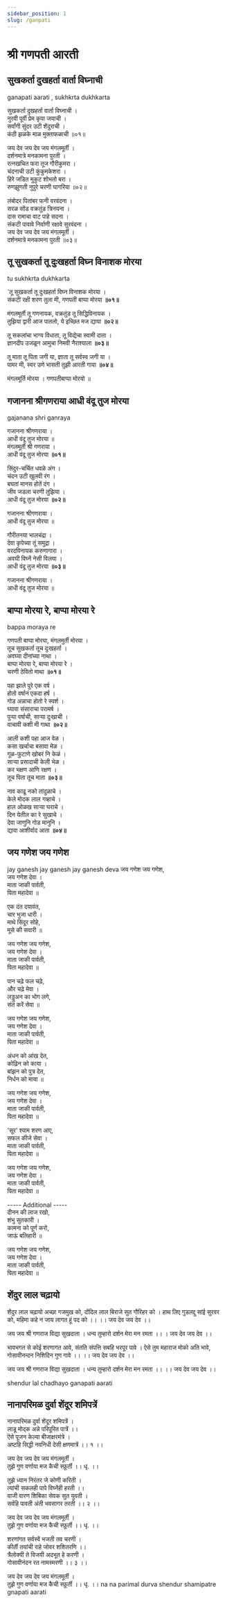 ```yaml
---
sidebar_position: 1
slug: /ganpati
---
```



# श्री गणपती आरती

## सुखकर्ता दुखहर्ता वार्ता विघ्नाची


<span class='index-text'> ganapati aarati , sukhkrta dukhkarta</span>

सुखकर्ता दुखहर्ता वार्ता विघ्नाची । <br />
नुरवी पूर्वी प्रेम कृपा जयाची ।<br />
सर्वांगी सुंदर उटी शेंदुराची ।<br />
कंठी झळके माळ मुक्ताफळाची ॥०१॥<br />


जय देव जय देव जय मंगलमूर्ती ।<br />
दर्शनमात्रे मनकामना पुरती ।<br />
रत्नखचित फरा तूज गौरीकुमरा ।<br />
चंदनाची उटी कुंकुमकेशरा ।<br />
हिरे जडित मुकुट शोभतो बरा ।<br />
रुणझुणती नुपुरे चरणी घागरिया ॥०२॥<br />


लंबोदर पितांबर फनी वरवंदना ।<br />
सरळ सोंड वक्रतुंड त्रिनयना ।<br />
दास रामाचा वाट पाहे सदना ।<br />
संकटी पावावे निर्वाणी रक्षावे सुरवंदना ।<br />
जय देव जय देव जय मंगलमूर्ती ।<br />
दर्शनमात्रे मनकामना पुरती ॥०३॥<br />

## तू सुखकर्ता तू दुःखहर्ता विघ्‍न विनाशक मोरया

<span class='index-text'> tu sukhkrta dukhkarta</span>

`तू सुखकर्ता तू दुःखहर्ता विघ्‍न विनाशक मोरया ।<br />
संकटी रक्षी शरण तुला मी, गणपती बाप्पा मोरया **॥०१॥**

मंगलमूर्ती तू गणनायक, वक्रतुंड तू सिद्धिविनायक ।<br />
तुझिया द्वारी आज पातलो, ये इच्छित मज द्याया **॥०२॥**

तू सकलांचा भाग्य विधाता, तू विद्येचा स्वामी दाता ।<br />
ज्ञानदीप उजळून आमुचा निमवी नैराश्याला **॥०३॥**

तू माता तू पिता जगी या, ज्ञाता तू सर्वस्व जगी या ।<br />
पामर मी, स्वर उणे भासती तुझी आरती गाया **॥०४॥**

मंगलमूर्ति मोरया । गणपतीबाप्पा मोरयो ॥

## गजानना श्रीगणराया आधी वंदू तुज मोरया
<span class='index-text'> gajanana shri ganraya</span>

गजानना श्रीगणराया ।<br />
आधी वंदू तुज मोरया ॥<br />
मंगलमूर्ती श्री गणराया ।<br />
आधी वंदू तुज मोरया **॥०१॥**

सिंदुर-चर्चित धवळे अंग ।<br />
चंदन उटी खुलवी रंग ।<br />
बघतां मानस होतें दंग ।<br />
जीव जडला चरणी तुझिया ।<br />
आधी वंदू तुज मोरया **॥०२॥**<br />


गजानना श्रीगणराया ।<br />
आधी वंदू तुज मोरया ॥

गौरीतनया भालचंद्रा ।<br />
देवा कृपेच्या तूं समुद्रा ।<br />
वरदविनायक करुणागारा ।<br />
अवघी विघ्नें नेसी विलया ।<br />
आधी वंदू तुज मोरया **॥०३॥**<br />

गजानना श्रीगणराया ।<br />
आधी वंदू तुज मोरया ॥

## बाप्पा मोरया रे, बाप्पा मोरया रे
<span class='index-text'> bappa moraya re</span>

गणपती बाप्पा मोरया, मंगलमुर्ती मोरया ।<br />
तूच सुखकर्ता तूच दुःखहर्ता ।<br />
अवघ्या दीनांच्या नाथा ।<br />
बाप्पा मोरया रे, बाप्पा मोरया रे ।<br />
चरणी ठेवितो माथा **॥०१॥**

पहा झाले पुरे एक वर्ष ।<br />
होतो वर्षानं एकदा हर्ष ।<br />
गोड अन्नाचा होतो रे स्पर्श ।<br />
घ्यावा संसाराचा परामर्ष ।<br />
पुऱ्या वर्षाची, साऱ्या दुःखाची ।<br />
वाचावी कशी मी गाथा **॥०२॥**

आली कशी पहा आज वेळ ।<br />
कसा खर्चाचा बसावा मेळ ।<br />
गूळ-फुटाणे खोबरं नि केळं ।<br />
साऱ्या प्रसादाची केली भेळ ।<br />
कर भक्षण आणि रक्षण ।<br />
तूच पिता तूच माता **॥०३॥**

नाव काढू नको तांदुळाचे ।<br />
केले मोदक लाल गव्हाचे ।<br />
हाल ओळख साऱ्या घराचे ।<br />
दिन येतील का रे सुखाचे ।<br />
देवा जाणुनि गोड मानुनि ।<br />
द्यावा आशीर्वाद आता **॥०४॥**

## जय गणेश जय गणेश
<span class='index-text'> jay ganesh jay ganesh jay ganesh deva</span>
जय गणेश जय गणेश,<br />
जय गणेश देवा ।<br />
माता जाकी पार्वती,<br />
पिता महादेवा ॥

एक दंत दयावंत,<br />
चार भुजा धारी ।<br />
माथे सिंदूर सोहे,<br />
मूसे की सवारी ॥

जय गणेश जय गणेश,<br />
जय गणेश देवा ।<br />
माता जाकी पार्वती,<br />
पिता महादेवा ॥

पान चढ़े फल चढ़े,<br />
और चढ़े मेवा ।<br />
लड्डुअन का भोग लगे,<br />
संत करें सेवा ॥

जय गणेश जय गणेश,<br />
जय गणेश देवा ।<br />
माता जाकी पार्वती,<br />
पिता महादेवा ॥

अंधन को आंख देत,<br />
कोढ़िन को काया ।<br />
बांझन को पुत्र देत,<br />
निर्धन को माया ॥

जय गणेश जय गणेश,<br />
जय गणेश देवा ।<br />
माता जाकी पार्वती,<br />
पिता महादेवा ॥

'सूर' श्याम शरण आए,<br />
सफल कीजे सेवा ।<br />
माता जाकी पार्वती,<br />
पिता महादेवा ॥

जय गणेश जय गणेश,<br />
जय गणेश देवा ।<br />
माता जाकी पार्वती,<br />
पिता महादेवा ॥

----- Additional -----<br />
दीनन की लाज रखो,<br />
शंभु सुतकारी ।<br />
कामना को पूर्ण करो,<br />
जाऊं बलिहारी ॥

जय गणेश जय गणेश,<br />
जय गणेश देवा ।<br />
माता जाकी पार्वती,<br />
पिता महादेवा ॥

## शेंदुर लाल चढ़ायो
शेंदुर लाल चढ़ायो अच्छा गजमुख को,
दोंदिल लाल बिराजे सुत गौरिहर को ।
हाथ लिए गुडलद्दु सांई सुरवर को,
महिमा कहे न जाय लागत हूं पद को ।।
।। जय देव जय देव ।।

जय जय श्री गणराज विद्या सुखदाता ।
धन्य तुम्हारो दर्शन मेरा मन रमता ।।
। जय देव जय देव ।।

भावभगत से कोई शरणागत आवे,
संतति संपत्ति सबहि भरपूर पावे ।
ऐसे तुम महाराज मोको अति भावे,
गोसावीनन्दन निशिदिन गुण गावे ।।
।। जय देव जय देव ।।

जय जय श्री गणराज विद्या सुखदाता ।
धन्य तुम्हारो दर्शन मेरा मन रमता ।।
।। जय देव जय देव ।।

<span class='index-text'> shendur lal chadhayo ganapati aarati</span>

## नानापरिमळ दुर्वा शेंदूर शमिपत्रें 

नानापरिमळ दुर्वा शेंदूर शमिपत्रें ।<br />
लाडू मोद्क अन्ने परिपूरित पात्रें ।।<br />
ऎसे पूजन केल्या बीजाक्षरमंत्रे ।<br />
अष्टहि सिद्धी नवनिधी देसी क्षणमात्रें ।। १ ।।

जय देव जय देव जय मंगलमूर्ती ।<br />
तुझे गुण वर्णाया मज कैची स्फ़ूर्ती ।। धृ. ।।

तुझे ध्यान निरंतर जे कोणी करिती ।<br />
त्यांची सकलही पापे विघ्नेंही हरती ।।<br />
वाजी वारण शिबिका सेवक सुत युवती ।<br />
सर्वहि पावती अंती भवसागर तरती ।। २ ।।

जय देव जय देव जय मंगलमूर्ती ।<br />
तुझे गुण वर्णाया मज कैची स्फ़ूर्ती ।। धृ. ।।

शरणांगत सर्वस्वें भजती तव चरणी ।<br />
कीर्ती तयांची राहे जोवर शशितरणि ।।<br />
त्रैलोक्यी ते विजयी अदभूत हे करणी ।<br />
गोसावीनंदन रत नामस्मरणी ।। ३ ।।

जय देव जय देव जय मंगलमूर्ती ।<br />
तुझे गुण वर्णाया मज कैची स्फ़ूर्ती ।। धृ. ।।
<span class='index-text'> na na parimal durva shendur shamipatre gnapati aarati</span>
